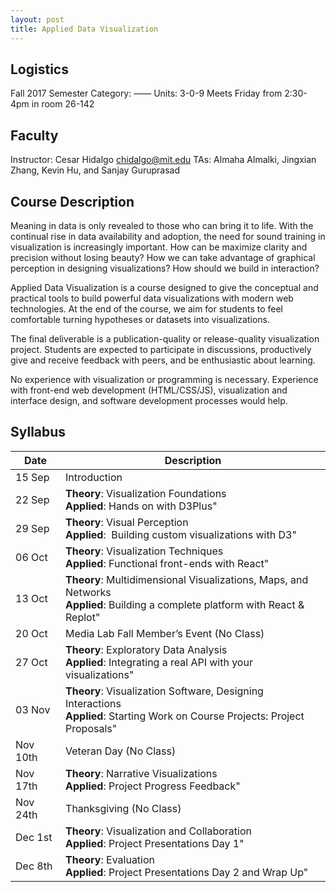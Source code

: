 ```yaml
---
layout: post
title: Applied Data Visualization
---
```


## Logistics
Fall 2017 Semester
Category: ——
Units: 3-0-9
Meets Friday from 2:30-4pm in room 26-142

## Faculty
Instructor: Cesar Hidalgo <chidalgo@mit.edu> 
TAs: Almaha Almalki, Jingxian Zhang, Kevin Hu, and Sanjay Guruprasad

## Course Description
Meaning in data is only revealed to those who can bring it to life. With the continual rise in data availability and adoption, the need for sound training in visualization is increasingly important. How can be maximize clarity and precision without losing beauty? How we can take advantage of graphical perception in designing visualizations? How should we build in interaction?

Applied Data Visualization is a course designed to give the conceptual and practical tools to build powerful data visualizations with modern web technologies. At the end of the course, we aim for students to feel comfortable turning hypotheses or datasets into visualizations.

The final deliverable is a publication-quality or release-quality visualization project. Students are expected to participate in discussions, productively give and receive feedback with peers, and be enthusiastic about learning.

No experience with visualization or programming is necessary. Experience with front-end web development (HTML/CSS/JS), visualization and interface design, and software development processes would help.

## Syllabus

| Date | Description |
| ------- | ---------- |
| 15 Sep | Introduction |
| 22 Sep | **Theory**: Visualization Foundations <br> **Applied**: Hands on with D3Plus" |
| 29 Sep | **Theory**: Visual Perception <br> **Applied**:  Building custom visualizations with D3" |
| 06 Oct | **Theory**: Visualization Techniques <br> **Applied**: Functional front-ends with React" |
| 13 Oct | **Theory**: Multidimensional Visualizations, Maps, and Networks  <br> **Applied**: Building a complete platform with React & Replot" |
| 20 Oct | Media Lab Fall Member’s Event (No Class) |
| 27 Oct | **Theory**: Exploratory Data Analysis <br> **Applied**: Integrating a real API with your visualizations" |
| 03 Nov | **Theory**: Visualization Software, Designing Interactions <br> **Applied**: Starting Work on Course Projects: Project Proposals" |
| Nov 10th | Veteran Day (No Class) |
| Nov 17th | **Theory**: Narrative Visualizations <br> **Applied**: Project Progress Feedback" |
| Nov 24th | Thanksgiving (No Class) |
| Dec 1st | **Theory**: Visualization and Collaboration <br> **Applied**: Project Presentations Day 1" |
| Dec 8th | **Theory**: Evaluation <br> **Applied**: Project Presentations Day 2 and Wrap Up" |
